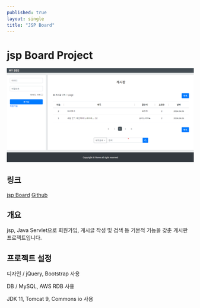 ```yaml
---
published: true
layout: single
title: "JSP Board"
---
```


# jsp Board Project


![Alt 게시판 화면 캡쳐](../assets/images/portimg2.png)


링크
---

[jsp Board](http://3.34.240.139:80/)
[Github](https://github.com/romero9919/jspBoard)


개요
---

jsp, Java Servlet으로 회원가입, 게시글 작성 및 검색 등 기본적 기능을 갖춘 게시판 프로젝트입니다.


프로젝트 설정
---

디자인 / jQuery, Bootstrap 사용

DB / MySQL, AWS RDB 사용

JDK 11, Tomcat 9, Commons io 사용

